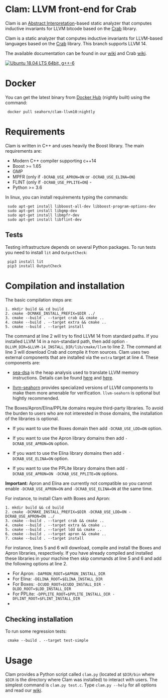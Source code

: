 # Clam: LLVM front-end for Crab #

Clam is an [Abstract Interpretation](https://en.wikipedia.org/wiki/Abstract_interpretation)-based static analyzer that computes inductive invariants for
LLVM bitcode based on
the [Crab](https://github.com/seahorn/crab) library. 

Clam is a static analyzer that computes inductive invariants for
LLVM-based languages based on
the [Crab](https://github.com/seahorn/crab) library. This branch
supports LLVM 14.

The available documentation can be found in
our [wiki](https://github.com/seahorn/clam/wiki/Home) and Crab [wiki](https://github.com/seahorn/crab/wiki).

<a href="https://github.com/seahorn/crab-llvm/actions"><img src="https://github.com/seahorn/crab-llvm/workflows/CI/badge.svg" title="Ubuntu 18.04 LTS 64bit, g++-6"/></a>

# Docker #

You can get the latest binary
from [Docker Hub](https://hub.docker.com/) (nightly built) using the
command:

     docker pull seahorn/clam-llvm10:nightly

# Requirements #

Clam is written in C++ and uses heavily the Boost library. The
main requirements are:

- Modern C++ compiler supporting c++14 
- Boost >= 1.65
- GMP 
- MPFR (only if `-DCRAB_USE_APRON=ON` or `-DCRAB_USE_ELINA=ON`)
- FLINT (only if `-DCRAB_USE_PPLITE=ON`) - 
- Python >= 3.6

In linux, you can install requirements typing the commands:

     sudo apt-get install libboost-all-dev libboost-program-options-dev
     sudo apt-get install libgmp-dev
     sudo apt-get install libmpfr-dev	
	 sudo apt-get install libflint-dev

## Tests ##

Testing infrastructure depends on several Python packages. 
To run tests you need to install `lit` and `OutputCheck`:

     pip3 install lit
     pip3 install OutputCheck

# Compilation and installation # 

The basic compilation steps are:

    1. mkdir build && cd build
    2. cmake -DCMAKE_INSTALL_PREFIX=$DIR ../
    3. cmake --build . --target crab && cmake ..   
    4. cmake --build . --target extra && cmake ..                  
    5. cmake --build . --target install 

The command at line 2 will try to find LLVM 14 from standard paths.
If you installed LLVM 14 in a non-standard path, then add option
`-DLLVM_DIR=$LLVM-14_INSTALL_DIR/lib/cmake/llvm` to line 2.  The
command at line 3 will download Crab and compile it from sources.
Clam uses two external components that are installed via the `extra`
target at line 4. These components are:
  
* [sea-dsa](https://github.com/seahorn/sea-dsa) is the heap analysis used to translate LLVM memory
  instructions. Details can be
  found [here](https://jorgenavas.github.io/papers/sea-dsa-SAS17.pdf)
  and [here](https://jorgenavas.github.io/papers/tea-dsa-fmcad19.pdf).
  
* [llvm-seahorn](https://github.com/seahorn/llvm-seahorn) provides specialized versions of LLVM components to make them more amenable for verification. `llvm-seahorn` is optional but hightly recommended.  

The Boxes/Apron/Elina/PPLite domains require third-party libraries. To avoid
the burden to users who are not interested in those domains, the
installation of the libraries is optional.

- If you want to use the Boxes domain then add `-DCRAB_USE_LDD=ON` option.

- If you want to use the Apron library domains then add
  `-DCRAB_USE_APRON=ON` option.

- If you want to use the Elina library domains then add
  `-DCRAB_USE_ELINA=ON` option.

- If you want to use the PPLite library domains then add
  `-DCRAB_USE_APRON=ON -DCRAB_USE_PPLITE=ON` options.

**Important:** Apron and Elina are currently not compatible so you
cannot enable `-DCRAB_USE_APRON=ON` and `-DCRAB_USE_ELINA=ON` at the same time. 

For instance, to install Clam with Boxes and Apron:

    1. mkdir build && cd build
    2. cmake -DCMAKE_INSTALL_PREFIX=$DIR -DCRAB_USE_LDD=ON -DCRAB_USE_APRON=ON ../
    3. cmake --build . --target crab && cmake ..
    4. cmake --build . --target extra && cmake ..                
    5. cmake --build . --target ldd && cmake ..
    6. cmake --build . --target apron && cmake ..             
    7. cmake --build . --target install 

For instance, lines 5 and 6 will download, compile and install the
Boxes and Apron libraries, respectively.  If you have already compiled
and installed these libraries in your machine then skip commands at
line 5 and 6 and add the following options at line 2.

- For Apron: `-DAPRON_ROOT=$APRON_INSTALL_DIR`
- For Elina: `-DELINA_ROOT=$ELINA_INSTALL_DIR`
- For Boxes: `-DCUDD_ROOT=$CUDD_INSTALL_DIR -DLDD_ROOT=$LDD_INSTALL_DIR`
- For PPLite: `-DPPLITE_ROOT=$PPLITE_INSTALL_DIR -DFLINT_ROOT=$FLINT_INSTALL_DIR`
- 
## Checking installation ## 

To run some regression tests:

     cmake --build . --target test-simple

# Usage #

Clam provides a Python script called `clam.py` (located at `$DIR/bin` where `$DIR` is the directory where Clam was installed) to interact with
users. The simplest command is `clam.py test.c`. Type `clam.py --help`
for all options and read
our [wiki](https://github.com/seahorn/clam/wiki/ClamUsage).
